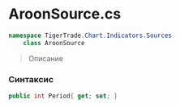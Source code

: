 
# AroonSource.cs
```csharp
namespace TigerTrade.Chart.Indicators.Sources  
    class AroonSource
```

> Описание

### Синтаксис
```csharp
public int Period{ get; set; }
```
